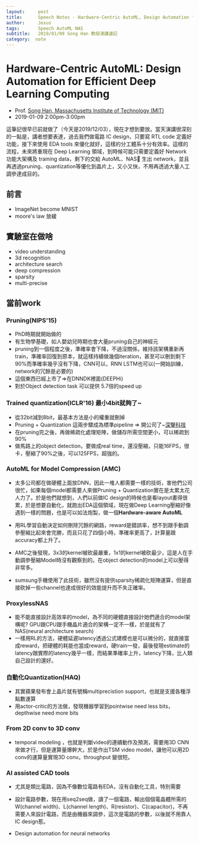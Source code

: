 ```yaml
---
layout:     post
title:      Speech Notes - Hardware-Centric AutoML, Design Automation for Efficient Deep Learning Computing
author:     Jexus
tags: 		Speech AutoML NAS
subtitle:   2019/01/09 Song Han 教授演講速記
category:  note
---
```



# Hardware-Centric AutoML: Design Automation for Efficient Deep Learning Computing

- Prof. [Song Han, Massachusetts Institute of Technology (MIT)](https://songhan.mit.edu/)
- 2019-01-09 2:00pm-3:00pm

這筆記很早已前就做了（今天是2019/12/03），現在才想到要放。當天演講很深刻的一點是，講者想要表達，過去我們做電路 IC design，只要寫 RTL code 定義好功能，接下來使用 EDA tools 來優化就好，這樣的分工體系十分有效率。這樣的流程，未來將重現在 Deep Learning 領域，到時候可能只需要定義好 Network 功能大架構及 training data，剩下的交給 AutoML、NAS 生出 network，並且再透過pruning、quantization等優化到晶片上，又小又快，不用再透過大量人工調參達成目的。

## 前言

- ImageNet become MNIST
- moore's law 放緩

## 實驗室在做啥
- video understanding 
- 3d recognition
- architecture search
- deep compression
- sparsity
- multi-precise

## 當前work
### Pruning(NIPS'15)
- PhD時期就開始做的
- 有生物學基礎，如人嬰幼兒時期也會大量pruning自己的神經元
- pruning到一個程度之後，準確率會下降，不過沒關係，維持該架構重新再train，準確率回復到原本，就這樣持續做幾個iteration，甚至可以刪到剩下90%而準確率幾乎沒有下降，CNN可以，RNN LSTM也可以(一開始訓練，network的冗餘是必要的)
- 這個東西已經上市了=>在DNNDK裡面(DEEPHi)
- 對於Object detection task 可以提供 5.7倍的speed up

### Trained quantization(ICLR'16) 最小4bit就夠了~
- 從32bit減到8bit，最基本方法是小的權重就刪掉
- Pruning + Quantization 這兩步驟成為標準pipeline => 開公司了~[深鑒科技](http://www.deephi.com/)
- 在pruning完之後，再做稀疏化處理矩陣，做儲存所需空間更小，可以稀疏到90%
- 做馬路上的object detection，要做成real time，還沒壓縮，只能16FPS，很卡，壓縮了90%之後，可以125FPS，超強的。

### **A**utoML for **M**odel **C**ompression (AMC)

- 太多公司都在做硬體上面放DNN，因此一堆人都需要一樣的技術，害他們公司很忙，如果每個model都需要人來做Pruning + Quantization實在是太累太花人力了。於是他們就想到，人們以前做IC design的時候也是看layout畫得很累，於是想要自動化，就跑出EDA這個領域，現在做Deep Learning壓縮好像遇到一樣的問題，也是可以如法炮製，做一個**Hardware-aware AutoML**

- 用RL學習自動決定如何刪除冗餘的網路，reward是錯誤率，想不到跟手動調參壓縮比起來會完勝，而且只花了四個小時，準確率更高了，計算量跟accuracy都上升了。

- AMC之後發現，3x3的kernel被砍最嚴重，1x1的kernel被砍最少，這是人在手動調參壓縮Model時沒有觀察到的。在object detection的model上可以壓得非常多。

- sumsung手機使用了此技術，雖然沒有提供sparsity稀疏化矩陣運算，但是直接砍掉一些channel也達成很好的效能提升而不失正確率。

### ProxylessNAS

- 能不能直接設計高效率的model，為不同的硬體直接設計她們適合的model架構呢? GPU跟CPU跟手機晶片適合的架構一定不一樣，於是就有了NAS(neural architecture search)
- 一樣用RL的方法，硬體延遲latency透過公式建模也是可以微分的，就直接當成reward，把硬體的耗能也當成reward，硬train一發，最後發現estimate的latency跟實際的latency幾乎一樣，而結果準確率上升，latency下降，比人類自己設計的還好。

### 自動化Quantization(HAQ)
- 其實蘋果發布會上晶片就有號稱multiprecistion support，也就是支援各種浮點數運算
- 用actor-critic的方法做，發現機器學習到pointwise need less bits，depthwise need more bits

### From 2D conv to 3D conv
- temporal modeling ，也就是判斷video的連續動作及預測，需要用3D CNN來做才行，但是運算量爆幹大，於是作出TSM video model，讓他可以用2D conv的運算量實現3D conv。throughput 變很短。

### AI assisted CAD tools
- 尤其是類比電路，因為不像數位電路有EDA，沒有自動化工具，特別需要

- 設計電路參數，現在用seq2seq做，讀了一個電路，輸出個個電晶體所需的W(channel width)、L(channel length)、R(resistor)、C(capacitor)，不再需要人來設計電路，而是由機器來調參，這次是電路的參數，以後就不用靠人IC design惹。

- Design automation for neural networks
